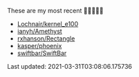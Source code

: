 These are my most recent 🌟🌟🌟🌟🌟

* [Lochnair/kernel_e100](https://github.com/Lochnair/kernel_e100)
* [ianyh/Amethyst](https://github.com/ianyh/Amethyst)
* [rxhanson/Rectangle](https://github.com/rxhanson/Rectangle)
* [kasper/phoenix](https://github.com/kasper/phoenix)
* [swiftbar/SwiftBar](https://github.com/swiftbar/SwiftBar)

Last updated: 2021-03-31T03:08:06.175736
